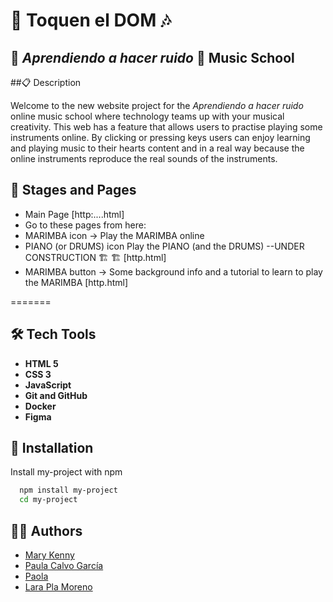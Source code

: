 #  🎹 Toquen el DOM 🎶


## 📀 _Aprendiendo a hacer ruido_ 📀   Music School


##📋 Description

Welcome to the new website project for the _Aprendiendo a hacer ruido_ online music school where technology teams up with your musical creativity. This web has a feature that allows users to practise playing some instruments online. By clicking or pressing keys users can enjoy learning and playing music to their hearts content and in a real way because the online instruments reproduce the real sounds of the instruments.   


## 📄 Stages and Pages

- Main Page  [http:....html] 
- Go to these pages from here:
- MARIMBA icon →  Play the  MARIMBA online
- PIANO (or DRUMS) icon Play the PIANO (and the DRUMS) --UNDER CONSTRUCTION 🏗️ 🏗️ [http.html] 
- MARIMBA button →  Some background info and a tutorial to learn to play the MARIMBA  [http.html] 

  


=======
## 🛠 Tech Tools

- **HTML 5** 
- **CSS 3** 
- **JavaScript**
- **Git and GitHub**
- **Docker**
- **Figma**

## 🐳 Installation

Install my-project with npm

```bash
  npm install my-project
  cd my-project
```

## 👩‍💻 Authors

- [Mary Kenny](https://github.com/marykenny123)
- [Paula Calvo García](https://github.com/PCalvoGarcia)
- [Paola](https://github.com/PaolaAPL17)
- [Lara Pla Moreno](https://github.com/Lizar22)
